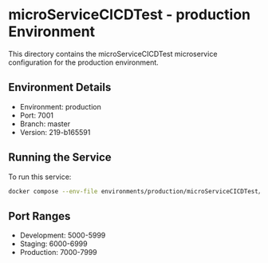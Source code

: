 # microServiceCICDTest - production Environment

This directory contains the microServiceCICDTest microservice configuration for the production environment.

## Environment Details
- Environment: production
- Port: 7001
- Branch: master
- Version: 219-b165591

## Running the Service
To run this service:
```bash
docker compose --env-file environments/production/microServiceCICDTest/.env up -d
```

## Port Ranges
- Development: 5000-5999
- Staging: 6000-6999
- Production: 7000-7999
